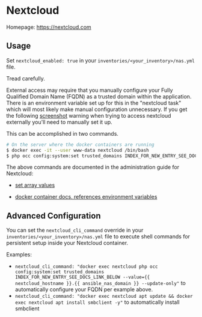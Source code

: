 # Nextcloud

Homepage: <https://nextcloud.com>

## Usage

Set `nextcloud_enabled: true` in your `inventories/<your_inventory>/nas.yml` file.

Tread carefully.

External access may require that you manually configure your Fully Qualified Domain Name (FQDN) as a trusted domain within the application.  There is an environment variable set up for this in the "nextcloud task" which will most likely make manual configuration unnecessary.  If you get the following [screenshot](https://docs.nextcloud.com/server/14/admin_manual/installation/installation_wizard.html#trusted-domains) warning when trying to access nextcloud externally you'll need to manually set it up.

This can be accomplished in two commands.

```bash
# On the server where the docker containers are running
$ docker exec -it --user www-data nextcloud /bin/bash
$ php occ config:system:set trusted_domains INDEX_FOR_NEW_ENTRY_SEE_DOCS_LINK_BELOW --value=YOUR_FQDN_HERE --update-only
```

The above commands are documented in the administration guide for Nextcloud:

* [set array values](https://docs.nextcloud.com/server/14/admin_manual/configuration_server/occ_command.html#setting-an-array-configuration-value)

* [docker container docs, references environment variables](https://github.com/nextcloud/docker)

## Advanced Configuration

You can set the `nextcloud_cli_command` override in your `inventories/<your_inventory>/nas.yml` file to execute shell commands for persistent setup inside your Nextcloud container. 

Examples:
- `nextcloud_cli_command: "docker exec nextcloud php occ config:system:set trusted_domains INDEX_FOR_NEW_ENTRY_SEE_DOCS_LINK_BELOW --value={{ nextcloud_hostname }}.{{ ansible_nas_domain }} --update-only"` to automatically configure your FQDN per example above.
- `nextcloud_cli_command: "docker exec nextcloud apt update && docker exec nextcloud apt install smbclient -y"` to automatically install smbclient
